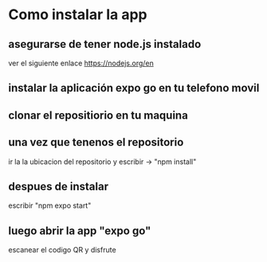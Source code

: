 # Como instalar la app

## asegurarse de tener node.js instalado
ver el siguiente enlace
https://nodejs.org/en
## instalar la aplicación expo go en tu telefono movil
## clonar el repositiorio en tu maquina
## una vez que tenenos el repositorio
ir la la ubicacion del repositorio y escribir -> "npm install"
## despues de instalar 
escribir "npm expo start"
## luego abrir la app "expo go"
escanear el codigo QR y disfrute

